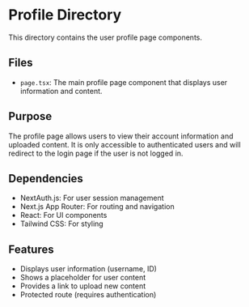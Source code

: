 # Profile Directory

This directory contains the user profile page components.

## Files

- `page.tsx`: The main profile page component that displays user information and content.

## Purpose

The profile page allows users to view their account information and uploaded content. It is only accessible to authenticated users and will redirect to the login page if the user is not logged in.

## Dependencies

- NextAuth.js: For user session management
- Next.js App Router: For routing and navigation
- React: For UI components
- Tailwind CSS: For styling

## Features

- Displays user information (username, ID)
- Shows a placeholder for user content
- Provides a link to upload new content
- Protected route (requires authentication)
